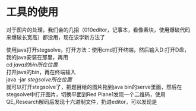  # 工具的使用
 对于图片的处理，我们会的几招（010editor，记事本，看像素块，使用爆破代码来爆破长宽高）都没用，现在该学新方法了

 使用java打开stegsolve，打开方法：使用cmd打开终端，然后输入D:打开D盘，我的java安装在那里，再用   
 cd _java的bin所在位置_   
 打开java的bin，再在终端输入    
java -jar _stegsolve所在位置_  
就可以打开stegsolve了，把题目给的图片拖到java bin的serve里面，然后在stegsolve中打开图片，切换平面到Red Plane1发现一个二维码，使用QE_Research解码后发现十六进制文件，扔进editor，可以发现是